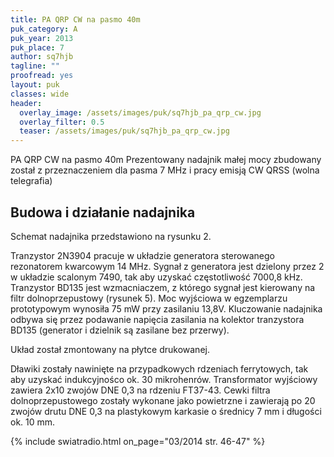 ```yaml
---
title: PA QRP CW na pasmo 40m
puk_category: A
puk_year: 2013
puk_place: 7
author: sq7hjb
tagline: ""
proofread: yes
layout: puk
classes: wide
header:
  overlay_image: /assets/images/puk/sq7hjb_pa_qrp_cw.jpg
  overlay_filter: 0.5
  teaser: /assets/images/puk/sq7hjb_pa_qrp_cw.jpg
---
```


PA QRP CW na pasmo 40m
Prezentowany nadajnik małej mocy zbudowany został z przeznaczeniem dla pasma 7 MHz i pracy emisją CW QRSS (wolna telegrafia)

## Budowa i działanie nadajnika

Schemat nadajnika przedstawiono na rysunku 2.

Tranzystor 2N3904 pracuje w układzie generatora sterowanego rezonatorem kwarcowym 14 MHz. Sygnał z generatora jest dzielony przez 2 w układzie scalonym 7490, tak aby uzyskać częstotliwość 7000,8 kHz. Tranzystor BD135 jest wzmacniaczem, z którego sygnał jest kierowany na filtr dolnoprzepustowy (rysunek 5). Moc wyjściowa w egzemplarzu prototypowym wynosiła 75 mW przy zasilaniu 13,8V. Kluczowanie nadajnika odbywa się przez podawanie napięcia zasilania na kolektor tranzystora BD135 (generator i dzielnik są zasilane bez przerwy).

Układ został zmontowany na płytce drukowanej.

Dławiki zostały nawinięte na przypadkowych rdzeniach ferrytowych, tak aby uzyskać indukcyjnośco ok. 30 mikrohenrów. Transformator wyjściowy zawiera 2x10 zwojów DNE 0,3 na rdzeniu FT37-43. Cewki filtra dolnoprzepustowego zostały wykonane jako powietrzne i zawierają po 20 zwojów drutu DNE 0,3 na plastykowym karkasie o średnicy 7 mm i długości ok. 10 mm.

{% include swiatradio.html on_page="03/2014 str. 46-47" %}